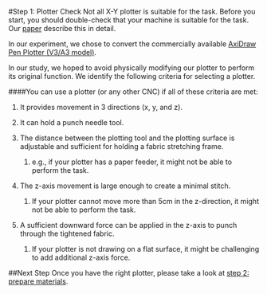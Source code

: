 #Step 1: Plotter Check 
Not all X-Y plotter is suitable for the task. Before you start, you should double-check that your machine is suitable for the task. Our [paper](http://www.cond.org/punchneedle.pdf) describe this in detail. 

In our experiment, we  chose to convert the commercially available [AxiDraw Pen Plotter (V3/A3 model)](https://axidraw.com/). 

In our study, we hoped to avoid physically modifying our plotter to perform its original function. We identify the following criteria for selecting a plotter.

####You can use a plotter (or any other CNC) if all of these criteria are met:

 1. It provides movement in 3 directions (x, y, and z). 
 2. It can hold a punch needle tool. 
 3. The distance between the plotting tool and the plotting surface is adjustable and sufficient for holding a fabric stretching frame. 
    1. e.g., if your plotter has a paper feeder, it might not be able to perform the task. 
    
4. The z-axis movement is large enough to create a minimal stitch.
    1. If your plotter cannot move more than 5cm in the z-direction, it might not be able to perform the task.
    
5. A sufficient downward force can be applied in the z-axis to punch through the tightened fabric.
    1. If your plotter is not drawing on a flat surface, it might be challenging to add additional z-axis force. 

##Next Step 
Once you have the right plotter, please take a look at [step 2: prepare materials](step2_physicalSetup.md). 
